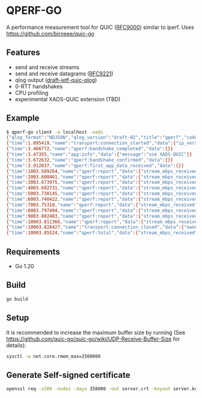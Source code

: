 # QPERF-GO

A performance measurement tool for QUIC ([RFC9000](https://datatracker.ietf.org/doc/html/rfc9000)) similar to iperf.
Uses https://github.com/birneee/quic-go

## Features

- send and receive streams
- send and receive datagrams ([RFC9221](https://datatracker.ietf.org/doc/html/rfc9221))
- qlog output ([draft-ietf-quic-qlog](https://datatracker.ietf.org/doc/draft-ietf-quic-qlog-main-schema/))
- 0-RTT handshakes
- CPU profiling
- experimental XADS-QUIC extension (TBD)

## Example
```bash
$ qperf-go client -a localhost -xads
{"qlog_format":"NDJSON","qlog_version":"draft-02","title":"qperf","code_version":"(devel)","trace":{"vantage_point":{"type":"client"},"common_fields":{"reference_time":1684163451590.148,"time_format":"relative"}}}
{"time":1.095419,"name":"transport:connection_started","data":{"ip_version":"ipv6","src_ip":"::","src_port":46078,"dst_ip":"127.0.0.1","dst_port":18080,"src_cid":"(empty)","dst_cid":"bcfce24fc203637c9c034a"},"group_id":"bcfce24fc203637c9c034a","ODCID":"bcfce24fc203637c9c034a"}
{"time":3.466772,"name":"qperf:handshake_completed","data":{}}
{"time":3.47355,"name":"app:info","data":{"message":"use XADS-QUIC"}}
{"time":3.672632,"name":"qperf:handshake_confirmed","data":{}}
{"time":3.912037,"name":"qperf:first_app_data_received","data":{}}
{"time":1003.589264,"name":"qperf:report","data":{"stream_mbps_received":2473.7253,"stream_bytes_received":310322430,"period":1003.5793}}
{"time":2003.608461,"name":"qperf:report","data":{"stream_mbps_received":2541.7769,"stream_bytes_received":317728224,"period":1000.0192}}
{"time":3003.673975,"name":"qperf:report","data":{"stream_mbps_received":2501.291,"stream_bytes_received":312681798,"period":1000.06537}}
{"time":4003.692731,"name":"qperf:report","data":{"stream_mbps_received":2527.6216,"stream_bytes_received":315958698,"period":1000.0189}}
{"time":5003.730145,"name":"qperf:report","data":{"stream_mbps_received":2510.7983,"stream_bytes_received":313861482,"period":1000.03723}}
{"time":6003.740422,"name":"qperf:report","data":{"stream_mbps_received":2463.1548,"stream_bytes_received":307897524,"period":1000.0104}}
{"time":7003.75318,"name":"qperf:report","data":{"stream_mbps_received":2539.1724,"stream_bytes_received":317400534,"period":1000.01263}}
{"time":8003.797494,"name":"qperf:report","data":{"stream_mbps_received":2514.4502,"stream_bytes_received":314320248,"period":1000.04443}}
{"time":9003.802483,"name":"qperf:report","data":{"stream_mbps_received":2513.501,"stream_bytes_received":314189172,"period":1000.005}}
{"time":10003.811366,"name":"qperf:report","data":{"stream_mbps_received":2480.9849,"stream_bytes_received":310125816,"period":1000.00885}}
{"time":10003.828427,"name":"transport:connection_closed","data":{"owner":"local","application_code":0,"reason":"no error"},"group_id":"bcfce24fc203637c9c034a","ODCID":"bcfce24fc203637c9c034a"}
{"time":10003.85524,"name":"qperf:total","data":{"stream_mbps_received":2506.6792,"stream_bytes_received":3134554112,"period":10003.846}}
```

## Requirements
- Go 1.20

## Build
```bash
go build
```

## Setup
It is recommended to increase the maximum buffer size by running (See https://github.com/quic-go/quic-go/wiki/UDP-Receive-Buffer-Size for details):

```bash
sysctl -w net.core.rmem_max=2500000
```

## Generate Self-signed certificate
```bash
openssl req -x509 -nodes -days 358000 -out server.crt -keyout server.key -config server.req
```